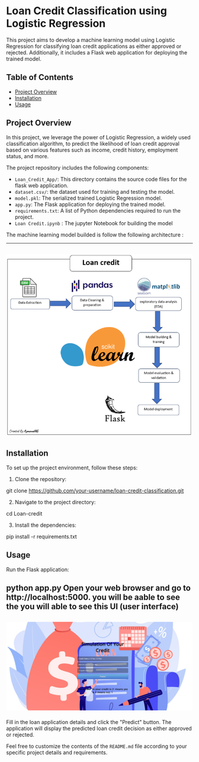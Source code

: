 # Loan Credit Classification using Logistic Regression

This project aims to develop a machine learning model using Logistic Regression for classifying loan credit applications as either approved or rejected. Additionally, it includes a Flask web application for deploying the trained model.

## Table of Contents

- [Project Overview](#project-overview)
- [Installation](#installation)
- [Usage](#usage)

## Project Overview

In this project, we leverage the power of Logistic Regression, a widely used classification algorithm, to predict the likelihood of loan credit approval based on various features such as income, credit history, employment status, and more.

The project repository includes the following components:

- `Loan_Credit_App/`: This directory contains the source code files for the flask web application.
- `dataset.csv/`: the dataset used for training and testing the model.
- `model.pkl`: The serialized trained Logistic Regression model.
- `app.py`: The Flask application for deploying the trained model.
- `requirements.txt`: A list of Python dependencies required to run the project.
- `Loan Credit.ipynb` : The jupyter Notebook for building the model
  
The machine learning model builded is follow the following architecture :

---
![Texte alternatif de l'image](Main/assets/archi.png)
---

## Installation

To set up the project environment, follow these steps:

1. Clone the repository:

git clone https://github.com/your-username/loan-credit-classification.git

2. Navigate to the project directory:

cd Loan-credit

3. Install the dependencies:

pip install -r requirements.txt

## Usage
Run the Flask application:

python app.py
Open your web browser and go to http://localhost:5000.
you will be aable to see the 
you will able to see this UI (user interface)
---
![Texte alternatif de l'image](Main/assets/UI.png)
---
Fill in the loan application details and click the "Predict" button.
The application will display the predicted loan credit decision as either approved or rejected.


Feel free to customize the contents of the `README.md` file according to your specific project details and requirements.




